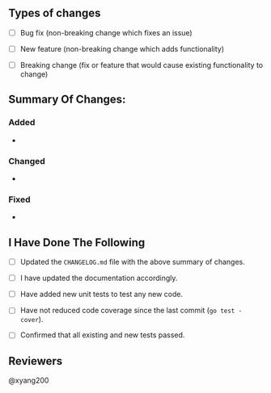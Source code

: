 <!-- The above title is in the format: -->
<!-- XRULES-XXXX: <SHORT DESCRIPTION GOES HERE>  -->

## Types of changes
<!--- What types of changes does your code introduce? -->
<!-- Change the checkbox to `[x]` for all items that apply: -->
- [ ] Bug fix (non-breaking change which fixes an issue)
- [ ] New feature (non-breaking change which adds functionality)
- [ ] Breaking change (fix or feature that would cause existing functionality to change)


## Summary Of Changes:
<!--- Describe your changes in detail if needed in addition to `CHANGELOG.md` info -->

### Added
-

### Changed
-

### Fixed
-


## I Have Done The Following
<!-- Go over all the following points. -->
<!-- Change the checkbox to `[x]` for all the tasks that are completed. -->
- [ ] Updated the `CHANGELOG.md` file with the above summary of changes.
- [ ] I have updated the documentation accordingly.
- [ ] Have added new unit tests to test any new code.
- [ ] Have not reduced code coverage since the last commit (`go test -cover`).
- [ ] Confirmed that all existing and new tests passed.


## Reviewers

@xyang200


